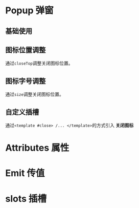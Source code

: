 <script setup>
   import demo1 from './demo1.vue'
   import demo2 from './demo2.vue'
   import demo3 from './demo3.vue'
   import demo4 from './demo4.vue'
   import Attributes from "./Attributes.vue"
   import Emits from "./Emits.vue"
   import Slots from "./Slots.vue"
</script>


# Popup 弹窗

## 基础使用
<preview-box>
<demo1 />
<preview :isShow="false"  comName='popup' demoName='demo1' />
</preview-box>

## 图标位置调整
通过`closeTop`调整关闭图标位置。
<preview-box>
<demo2 />
<preview :isShow="false" comName='popup' demoName='demo2' />
</preview-box>

## 图标字号调整
通过`size`调整关闭图标位置。
<preview-box>
<demo3 />
<preview :isShow="false" comName='popup' demoName='demo3' />
</preview-box>

## 自定义插槽
通过`<template #close> /... </template>`的方式引入 **关闭图标**
<preview-box>
<demo4 />
<preview :isShow="false"  comName='popup' demoName='demo4' />
</preview-box>


# Attributes 属性
<Attributes />

# Emit 传值
<Emits />

# slots 插槽
<slots />

